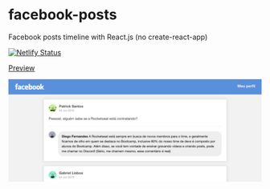 # facebook-posts
Facebook posts timeline with React.js (no create-react-app)

[![Netlify Status](https://api.netlify.com/api/v1/badges/565e1d50-f5a0-4208-9f0a-5bf13004db91/deploy-status)](https://app.netlify.com/sites/trusting-archimedes-363dbb/deploys)

[Preview](https://trusting-archimedes-363dbb.netlify.com/)

<a href="https://trusting-archimedes-363dbb.netlify.com/" rel="Facebook posts site preview">![Foo](docs/preview.png)</a>

